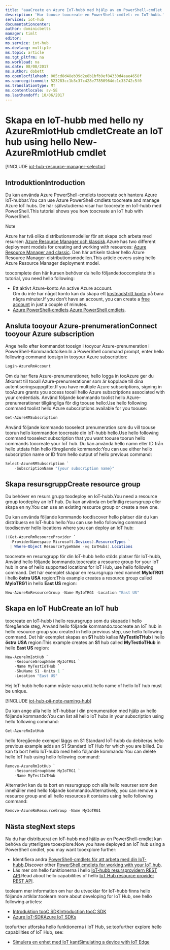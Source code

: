 ```yaml
---
title: "aaaCreate en Azure IoT-hubb med hjälp av en PowerShell-cmdlet | Microsoft Docs"
description: 'Hur toouse toocreate en PowerShell-cmdlet: en IoT-hubb.'
services: iot-hub
documentationcenter: 
author: dominicbetts
manager: timlt
editor: 
ms.service: iot-hub
ms.devlang: multiple
ms.topic: article
ms.tgt_pltfrm: na
ms.workload: na
ms.date: 08/08/2017
ms.author: dobett
ms.openlocfilehash: 005cd8d48eb39d2e8b1bfb9ef84330d4aae4658f
ms.sourcegitcommit: 523283cc1b3c37c428e77850964dc1c33742c5f0
ms.translationtype: MT
ms.contentlocale: sv-SE
ms.lasthandoff: 10/06/2017
---
```

# <a name="create-an-iot-hub-using-hello-new-azurermiothub-cmdlet"></a><span data-ttu-id="03b36-103">Skapa en IoT-hubb med hello ny AzureRmIotHub cmdlet</span><span class="sxs-lookup"><span data-stu-id="03b36-103">Create an IoT hub using hello New-AzureRmIotHub cmdlet</span></span>

[!INCLUDE [iot-hub-resource-manager-selector](../../includes/iot-hub-resource-manager-selector.md)]

## <a name="introduction"></a><span data-ttu-id="03b36-104">Introduktion</span><span class="sxs-lookup"><span data-stu-id="03b36-104">Introduction</span></span>

<span data-ttu-id="03b36-105">Du kan använda Azure PowerShell-cmdlets toocreate och hantera Azure IoT-hubbar.</span><span class="sxs-lookup"><span data-stu-id="03b36-105">You can use Azure PowerShell cmdlets toocreate and manage Azure IoT hubs.</span></span> <span data-ttu-id="03b36-106">De här självstudierna visar hur toocreate en IoT-hubb med PowerShell.</span><span class="sxs-lookup"><span data-stu-id="03b36-106">This tutorial shows you how toocreate an IoT hub with PowerShell.</span></span>

> [!NOTE]
> <span data-ttu-id="03b36-107">Azure har två olika distributionsmodeller för att skapa och arbeta med resurser: [Azure Resource Manager och klassisk](../azure-resource-manager/resource-manager-deployment-model.md).</span><span class="sxs-lookup"><span data-stu-id="03b36-107">Azure has two different deployment models for creating and working with resources: [Azure Resource Manager and classic](../azure-resource-manager/resource-manager-deployment-model.md).</span></span> <span data-ttu-id="03b36-108">Den här artikeln täcker hello Azure Resource Manager-distributionsmodellen.</span><span class="sxs-lookup"><span data-stu-id="03b36-108">This article covers using hello Azure Resource Manager deployment model.</span></span>

<span data-ttu-id="03b36-109">toocomplete den här kursen behöver du hello följande:</span><span class="sxs-lookup"><span data-stu-id="03b36-109">toocomplete this tutorial, you need hello following:</span></span>

* <span data-ttu-id="03b36-110">Ett aktivt Azure-konto.</span><span class="sxs-lookup"><span data-stu-id="03b36-110">An active Azure account.</span></span> <br/><span data-ttu-id="03b36-111">Om du inte har något konto kan du skapa ett [kostnadsfritt konto][lnk-free-trial] på bara några minuter.</span><span class="sxs-lookup"><span data-stu-id="03b36-111">If you don't have an account, you can create a [free account][lnk-free-trial] in just a couple of minutes.</span></span>
* <span data-ttu-id="03b36-112">[Azure PowerShell-cmdlets][lnk-powershell-install].</span><span class="sxs-lookup"><span data-stu-id="03b36-112">[Azure PowerShell cmdlets][lnk-powershell-install].</span></span>

## <a name="connect-tooyour-azure-subscription"></a><span data-ttu-id="03b36-113">Ansluta tooyour Azure-prenumeration</span><span class="sxs-lookup"><span data-stu-id="03b36-113">Connect tooyour Azure subscription</span></span>
<span data-ttu-id="03b36-114">Ange hello efter kommandot toosign i tooyour Azure-prenumeration i PowerShell-Kommandotolken:</span><span class="sxs-lookup"><span data-stu-id="03b36-114">In a PowerShell command prompt, enter hello following command toosign in tooyour Azure subscription:</span></span>

```powershell
Login-AzureRmAccount
```

<span data-ttu-id="03b36-115">Om du har flera Azure-prenumerationer, hello logga in tooAzure ger du åtkomst till tooall Azure-prenumerationer som är kopplade till dina autentiseringsuppgifter.</span><span class="sxs-lookup"><span data-stu-id="03b36-115">If you have multiple Azure subscriptions, signing in tooAzure grants you access tooall hello Azure subscriptions associated with your credentials.</span></span> <span data-ttu-id="03b36-116">Använd följande kommando toolist hello Azure-prenumerationer tillgängliga för dig toouse hello:</span><span class="sxs-lookup"><span data-stu-id="03b36-116">Use hello following command toolist hello Azure subscriptions available for you toouse:</span></span>

```powershell
Get-AzureRMSubscription
```

<span data-ttu-id="03b36-117">Använd följande kommando tooselect prenumeration som du vill toouse toorun hello kommandon toocreate din IoT-hubb hello.</span><span class="sxs-lookup"><span data-stu-id="03b36-117">Use hello following command tooselect subscription that you want toouse toorun hello commands toocreate your IoT hub.</span></span> <span data-ttu-id="03b36-118">Du kan använda hello namn eller ID från hello utdata från hello föregående kommando:</span><span class="sxs-lookup"><span data-stu-id="03b36-118">You can use either hello subscription name or ID from hello output of hello previous command:</span></span>

```powershell
Select-AzureRMSubscription `
    -SubscriptionName "{your subscription name}"
```

## <a name="create-resource-group"></a><span data-ttu-id="03b36-119">Skapa resursgrupp</span><span class="sxs-lookup"><span data-stu-id="03b36-119">Create resource group</span></span>

<span data-ttu-id="03b36-120">Du behöver en resurs grupp toodeploy en IoT-hubb.</span><span class="sxs-lookup"><span data-stu-id="03b36-120">You need a resource group toodeploy an IoT hub.</span></span> <span data-ttu-id="03b36-121">Du kan använda en befintlig resursgrupp eller skapa en ny.</span><span class="sxs-lookup"><span data-stu-id="03b36-121">You can use an existing resource group or create a new one.</span></span>

<span data-ttu-id="03b36-122">Du kan använda följande kommando toodiscover hello platser där du kan distribuera en IoT-hubb hello:</span><span class="sxs-lookup"><span data-stu-id="03b36-122">You can use hello following command toodiscover hello locations where you can deploy an IoT hub:</span></span>

```powershell
((Get-AzureRmResourceProvider `
  -ProviderNamespace Microsoft.Devices).ResourceTypes `
  | Where-Object ResourceTypeName -eq IoTHubs).Locations
```

<span data-ttu-id="03b36-123">toocreate en resursgrupp för din IoT-hubb hello stöds platser för IoT-hubb, Använd hello följande kommando.</span><span class="sxs-lookup"><span data-stu-id="03b36-123">toocreate a resource group for your IoT hub in one of hello supported locations for IoT Hub, use hello following command.</span></span> <span data-ttu-id="03b36-124">Det här exemplet skapar en resursgrupp med namnet **MyIoTRG1** i hello **östra USA** region:</span><span class="sxs-lookup"><span data-stu-id="03b36-124">This example creates a resource group called **MyIoTRG1** in hello **East US** region:</span></span>

```powershell
New-AzureRmResourceGroup -Name MyIoTRG1 -Location "East US"
```

## <a name="create-an-iot-hub"></a><span data-ttu-id="03b36-125">Skapa en IoT Hub</span><span class="sxs-lookup"><span data-stu-id="03b36-125">Create an IoT hub</span></span>

<span data-ttu-id="03b36-126">toocreate en IoT-hubb i hello resursgrupp som du skapade i hello föregående steg, Använd hello följande kommando.</span><span class="sxs-lookup"><span data-stu-id="03b36-126">toocreate an IoT hub in hello resource group you created in hello previous step, use hello following command.</span></span> <span data-ttu-id="03b36-127">Det här exemplet skapas en **S1** hubb kallas **MyTestIoTHub** i hello **östra USA** region:</span><span class="sxs-lookup"><span data-stu-id="03b36-127">This example creates an **S1** hub called **MyTestIoTHub** in hello **East US** region:</span></span>

```powershell
New-AzureRmIotHub `
    -ResourceGroupName MyIoTRG1 `
    -Name MyTestIoTHub `
    -SkuName S1 -Units 1 `
    -Location "East US"
```

<span data-ttu-id="03b36-128">Hej IoT-hubb hello namn måste vara unikt.</span><span class="sxs-lookup"><span data-stu-id="03b36-128">hello name of hello IoT hub must be unique.</span></span>

[!INCLUDE [iot-hub-pii-note-naming-hub](../../includes/iot-hub-pii-note-naming-hub.md)]


<span data-ttu-id="03b36-129">Du kan ange alla hello IoT-hubbar i din prenumeration med hjälp av hello följande kommando:</span><span class="sxs-lookup"><span data-stu-id="03b36-129">You can list all hello IoT hubs in your subscription using hello following command:</span></span>

```powershell
Get-AzureRmIotHub
```

<span data-ttu-id="03b36-130">hello föregående exempel läggs en S1 Standard IoT-hubb du debiteras.</span><span class="sxs-lookup"><span data-stu-id="03b36-130">hello previous example adds an S1 Standard IoT Hub for which you are billed.</span></span> <span data-ttu-id="03b36-131">Du kan ta bort hello IoT-hubb med hello följande kommando:</span><span class="sxs-lookup"><span data-stu-id="03b36-131">You can delete hello IoT hub using hello following command:</span></span>

```powershell
Remove-AzureRmIotHub `
    -ResourceGroupName MyIoTRG1 `
    -Name MyTestIoTHub
```

<span data-ttu-id="03b36-132">Alternativt kan du ta bort en resursgrupp och alla hello resurser som den innehåller med hello följande kommando:</span><span class="sxs-lookup"><span data-stu-id="03b36-132">Alternatively, you can remove a resource group and all hello resources it contains using hello following command:</span></span>

```powershell
Remove-AzureRmResourceGroup -Name MyIoTRG1
```

## <a name="next-steps"></a><span data-ttu-id="03b36-133">Nästa steg</span><span class="sxs-lookup"><span data-stu-id="03b36-133">Next steps</span></span>

<span data-ttu-id="03b36-134">Nu du har distribuerat en IoT-hubb med hjälp av en PowerShell-cmdlet kan behöva du ytterligare tooexplore:</span><span class="sxs-lookup"><span data-stu-id="03b36-134">Now you have deployed an IoT hub using a PowerShell cmdlet, you may want tooexplore further:</span></span>

* <span data-ttu-id="03b36-135">Identifiera andra [PowerShell-cmdlets för att arbeta med din IoT-hubb][lnk-iothub-cmdlets].</span><span class="sxs-lookup"><span data-stu-id="03b36-135">Discover other [PowerShell cmdlets for working with your IoT hub][lnk-iothub-cmdlets].</span></span>
* <span data-ttu-id="03b36-136">Läs mer om hello funktionerna i hello [IoT-hubb resursprovidern REST API][lnk-rest-api].</span><span class="sxs-lookup"><span data-stu-id="03b36-136">Read about hello capabilities of hello [IoT Hub resource provider REST API][lnk-rest-api].</span></span>

<span data-ttu-id="03b36-137">toolearn mer information om hur du utvecklar för IoT-hubb finns hello följande artiklar:</span><span class="sxs-lookup"><span data-stu-id="03b36-137">toolearn more about developing for IoT Hub, see hello following articles:</span></span>

* <span data-ttu-id="03b36-138">[Introduktion tooC SDK][lnk-c-sdk]</span><span class="sxs-lookup"><span data-stu-id="03b36-138">[Introduction tooC SDK][lnk-c-sdk]</span></span>
* <span data-ttu-id="03b36-139">[Azure IoT-SDK][lnk-sdks]</span><span class="sxs-lookup"><span data-stu-id="03b36-139">[Azure IoT SDKs][lnk-sdks]</span></span>

<span data-ttu-id="03b36-140">toofurther utforska hello funktionerna i IoT Hub, se:</span><span class="sxs-lookup"><span data-stu-id="03b36-140">toofurther explore hello capabilities of IoT Hub, see:</span></span>

* <span data-ttu-id="03b36-141">[Simulera en enhet med IoT kant][lnk-iotedge]</span><span class="sxs-lookup"><span data-stu-id="03b36-141">[Simulating a device with IoT Edge][lnk-iotedge]</span></span>

<!-- Links -->
[lnk-free-trial]: https://azure.microsoft.com/pricing/free-trial/
[lnk-powershell-install]: https://docs.microsoft.com/powershell/azure/install-azurerm-ps
[lnk-iothub-cmdlets]: https://docs.microsoft.com/powershell/module/azurerm.iothub/
[lnk-rest-api]: https://docs.microsoft.com/rest/api/iothub/iothubresource

[lnk-c-sdk]: iot-hub-device-sdk-c-intro.md
[lnk-sdks]: iot-hub-devguide-sdks.md

[lnk-iotedge]: iot-hub-linux-iot-edge-simulated-device.md

